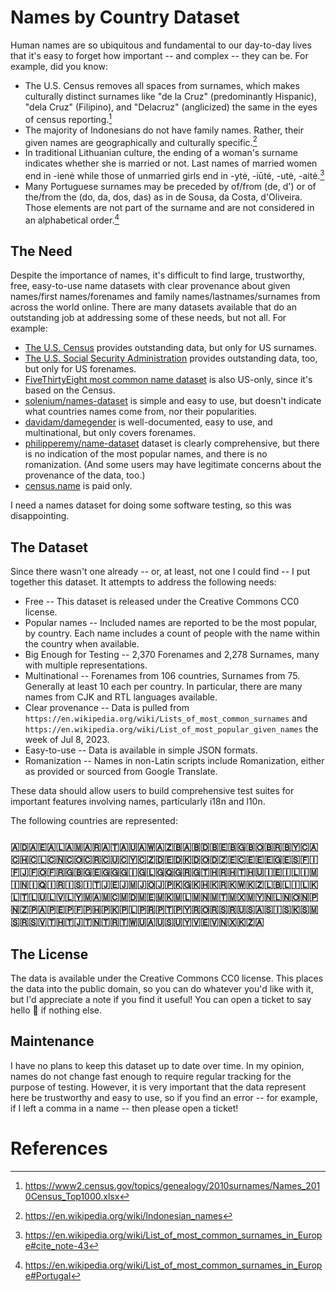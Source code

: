 # Names by Country Dataset

Human names are so ubiquitous and fundamental to our day-to-day lives that it's easy to forget how important -- and complex -- they can be. For example, did you know:

* The U.S. Census removes all spaces from surnames, which makes culturally distinct surnames like "de la Cruz" (predominantly Hispanic), "dela Cruz" (Filipino), and "Delacruz" (anglicized) the same in the eyes of census reporting.[^1]
* The majority of Indonesians do not have family names. Rather, their given names are geographically and culturally specific.[^2]
* In traditional Lithuanian culture, the ending of a woman's surname indicates whether she is married or not. Last names of married women end in -ienė while those of unmarried girls end in -ytė, -iūtė, -utė, -aitė.[^3]
* Many Portuguese surnames may be preceded by of/from (de, d') or of the/from the (do, da, dos, das) as in de Sousa, da Costa, d'Oliveira. Those elements are not part of the surname and are not considered in an alphabetical order.[^4]

## The Need

Despite the importance of names, it's difficult to find large, trustworthy, free, easy-to-use name datasets with clear provenance about given names/first names/forenames and family names/lastnames/surnames from across the world online. There are many datasets available that do an outstanding job at addressing some of these needs, but not all. For example:

* [The U.S. Census](https://www.census.gov/topics/population/genealogy/data/2010_surnames.html) provides outstanding data, but only for US surnames.
* [The U.S. Social Security Administration](https://www.ssa.gov/oact/babynames/) provides outstanding data, too, but only for US forenames.
* [FiveThirtyEight most common name dataset](https://github.com/fivethirtyeight/data/tree/master/most-common-name) is also US-only, since it's based on the Census.
* [solenium/names-dataset](https://github.com/solvenium/names-dataset) is simple and easy to use, but doesn't indicate what countries names come from, nor their popularities.
* [davidam/damegender](https://github.com/davidam/damegender) is well-documented, easy to use, and multinational, but only covers forenames.
* [philipperemy/name-dataset](https://github.com/philipperemy/name-dataset) dataset is clearly comprehensive, but there is no indication of the most popular names, and there is no romanization. (And some users may have legitimate concerns about the provenance of the data, too.)
* [census.name](https://census.name/) is paid only.

I need a names dataset for doing some software testing, so this was disappointing.

## The Dataset

Since there wasn't one already -- or, at least, not one I could find -- I put together this dataset. It attempts to address the following needs:

* Free -- This dataset is released under the Creative Commons CC0 license.
* Popular names -- Included names are reported to be the most popular, by country. Each name includes a count of people with the name within the country when available.
* Big Enough for Testing -- 2,370 Forenames and 2,278 Surnames, many with multiple representations.
* Multinational -- Forenames from 106 countries, Surnames from 75. Generally at least 10 each per country. In particular, there are many names from CJK and RTL languages available.
* Clear provenance -- Data is pulled from `https://en.wikipedia.org/wiki/Lists_of_most_common_surnames` and `https://en.wikipedia.org/wiki/List_of_most_popular_given_names` the week of Jul 8, 2023.
* Easy-to-use -- Data is available in simple JSON formats.
* Romanization -- Names in non-Latin scripts include Romanization, either as provided or sourced from Google Translate.

These data should allow users to build comprehensive test suites for important features involving names, particularly i18n and l10n.

The following countries are represented:

### 🇦🇩🇦🇪🇦🇱🇦🇲🇦🇷🇦🇹🇦🇺🇦🇼🇦🇿🇧🇦🇧🇩🇧🇪🇧🇬🇧🇴🇧🇷🇧🇾🇨🇦🇨🇭🇨🇱🇨🇳🇨🇴🇨🇷🇨🇺🇨🇾🇨🇿🇩🇪🇩🇰🇩🇴🇩🇿🇪🇨🇪🇪🇪🇬🇪🇸🇫🇮🇫🇯🇫🇴🇫🇷🇬🇧🇬🇪🇬🇬🇬🇮🇬🇱🇬🇶🇬🇷🇬🇹🇭🇷🇭🇹🇭🇺🇮🇪🇮🇱🇮🇲🇮🇳🇮🇶🇮🇷🇮🇸🇮🇹🇯🇪🇯🇲🇯🇴🇯🇵🇰🇬🇰🇭🇰🇷🇰🇼🇰🇿🇱🇧🇱🇮🇱🇰🇱🇹🇱🇺🇱🇻🇱🇾🇲🇦🇲🇨🇲🇩🇲🇪🇲🇰🇲🇱🇲🇳🇲🇹🇲🇽🇲🇾🇳🇱🇳🇴🇳🇵🇳🇿🇵🇦🇵🇪🇵🇫🇵🇭🇵🇰🇵🇱🇵🇷🇵🇹🇵🇾🇷🇴🇷🇸🇷🇺🇸🇦🇸🇮🇸🇰🇸🇲🇸🇷🇸🇻🇹🇭🇹🇯🇹🇳🇹🇷🇹🇼🇺🇦🇺🇸🇺🇾🇻🇪🇻🇳🇽🇰🇿🇦

## The License

The data is available under the Creative Commons CC0 license. This places the data into the public domain, so you can do whatever you'd like with it, but I'd appreciate a note if you find it useful! You can open a ticket to say hello 👋 if nothing else.

## Maintenance

I have no plans to keep this dataset up to date over time. In my opinion, names do not change fast enough to require regular tracking for the purpose of testing. However, it is very important that the data represent here be trustworthy and easy to use, so if you find an error -- for example, if I left a comma in a name -- then please open a ticket!

# References
[^1]: https://www2.census.gov/topics/genealogy/2010surnames/Names_2010Census_Top1000.xlsx
[^2]: https://en.wikipedia.org/wiki/Indonesian_names
[^3]: https://en.wikipedia.org/wiki/List_of_most_common_surnames_in_Europe#cite_note-43
[^4]: https://en.wikipedia.org/wiki/List_of_most_common_surnames_in_Europe#Portugal
